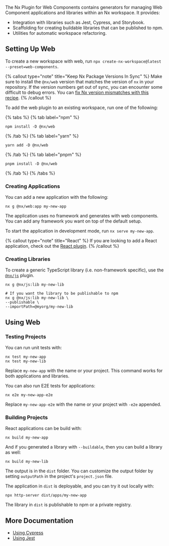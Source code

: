 The Nx Plugin for Web Components contains generators for managing Web Component applications and libraries within an Nx workspace. It provides:

- Integration with libraries such as Jest, Cypress, and Storybook.
- Scaffolding for creating buildable libraries that can be published to npm.
- Utilities for automatic workspace refactoring.

## Setting Up Web

To create a new workspace with web, run `npx create-nx-workspace@latest --preset=web-components`.

{% callout type="note" title="Keep Nx Package Versions In Sync" %}
Make sure to install the `@nx/web` version that matches the version of `nx` in your repository. If the version numbers get out of sync, you can encounter some difficult to debug errors. You can [fix Nx version mismatches with this recipe](/recipes/tips-n-tricks/keep-nx-versions-in-sync).
{% /callout %}

To add the web plugin to an existing workspace, run one of the following:

{% tabs %}
{% tab label="npm" %}

```shell
npm install -D @nx/web
```

{% /tab %}
{% tab label="yarn" %}

```shell
yarn add -D @nx/web
```

{% /tab %}
{% tab label="pnpm" %}

```shell
pnpm install -D @nx/web
```

{% /tab %}
{% /tabs %}

### Creating Applications

You can add a new application with the following:

```shell
nx g @nx/web:app my-new-app
```

The application uses no framework and generates with web components. You can add any framework you want on top of the default setup.

To start the application in development mode, run `nx serve my-new-app`.

{% callout type="note" title="React" %}
If you are looking to add a React application, check out the [React plugin](/nx-api/react).
{% /callout %}

### Creating Libraries

To create a generic TypeScript library (i.e. non-framework specific), use the [`@nx/js`](/nx-api/js) plugin.

```shell
nx g @nx/js:lib my-new-lib

# If you want the library to be publishable to npm
nx g @nx/js:lib my-new-lib \
--publishable \
--importPath=@myorg/my-new-lib
```

## Using Web

### Testing Projects

You can run unit tests with:

```shell
nx test my-new-app
nx test my-new-lib
```

Replace `my-new-app` with the name or your project. This command works for both applications and libraries.

You can also run E2E tests for applications:

```shell
nx e2e my-new-app-e2e
```

Replace `my-new-app-e2e` with the name or your project with `-e2e` appended.

### Building Projects

React applications can be build with:

```shell
nx build my-new-app
```

And if you generated a library with `--buildable`, then you can build a library as well:

```shell
nx build my-new-lib
```

The output is in the `dist` folder. You can customize the output folder by setting `outputPath` in the project's `project.json` file.

The application in `dist` is deployable, and you can try it out locally with:

```shell
npx http-server dist/apps/my-new-app
```

The library in `dist` is publishable to npm or a private registry.

## More Documentation

- [Using Cypress](/nx-api/cypress)
- [Using Jest](/nx-api/jest)
